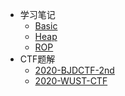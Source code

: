 <!--
<center>
<a href='#/'>
<img src="http://image.taqini.space/img/owl.png" width=128>
</a>
<p>Powered by docsify</p>
</center>
-->
* 学习笔记
  * [Basic](note/basic/)
  * [Heap](note/heap/)
  * [ROP](note/rop/)
* CTF题解
  * [2020-BJDCTF-2nd](ctf/BJDCTF-2nd-2020/ "BJDCTF 2nd Pwn出题人wp - 20200321/23")
  * [2020-WUST-CTF](ctf/WUST-CTF-2020/ "WUST-CTF 萌新赛 - 20200327/30")

